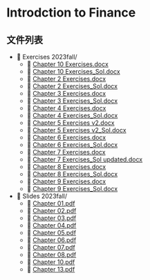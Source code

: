 # Introdction to Finance

## 

## 文件列表
- 📁 Exercises 2023fall/
    - 📄 [Chapter 10 Exercises.docx](https://github.com/FM-Course/bnbu-fm-course-sharing/blob/master/Introdction%20to%20Finance/Exercises%202023fall/Chapter%2010%20Exercises.docx)
    - 📄 [Chapter 10 Exercises_Sol.docx](https://github.com/FM-Course/bnbu-fm-course-sharing/blob/master/Introdction%20to%20Finance/Exercises%202023fall/Chapter%2010%20Exercises_Sol.docx)
    - 📄 [Chapter 2 Exercises.docx](https://github.com/FM-Course/bnbu-fm-course-sharing/blob/master/Introdction%20to%20Finance/Exercises%202023fall/Chapter%202%20Exercises.docx)
    - 📄 [Chapter 2 Exercises_Sol.docx](https://github.com/FM-Course/bnbu-fm-course-sharing/blob/master/Introdction%20to%20Finance/Exercises%202023fall/Chapter%202%20Exercises_Sol.docx)
    - 📄 [Chapter 3 Exercises.docx](https://github.com/FM-Course/bnbu-fm-course-sharing/blob/master/Introdction%20to%20Finance/Exercises%202023fall/Chapter%203%20Exercises.docx)
    - 📄 [Chapter 3 Exercises_Sol.docx](https://github.com/FM-Course/bnbu-fm-course-sharing/blob/master/Introdction%20to%20Finance/Exercises%202023fall/Chapter%203%20Exercises_Sol.docx)
    - 📄 [Chapter 4 Exercises.docx](https://github.com/FM-Course/bnbu-fm-course-sharing/blob/master/Introdction%20to%20Finance/Exercises%202023fall/Chapter%204%20Exercises.docx)
    - 📄 [Chapter 4 Exercises_Sol.docx](https://github.com/FM-Course/bnbu-fm-course-sharing/blob/master/Introdction%20to%20Finance/Exercises%202023fall/Chapter%204%20Exercises_Sol.docx)
    - 📄 [Chapter 5 Exercises v2.docx](https://github.com/FM-Course/bnbu-fm-course-sharing/blob/master/Introdction%20to%20Finance/Exercises%202023fall/Chapter%205%20Exercises%20v2.docx)
    - 📄 [Chapter 5 Exercises v2_Sol.docx](https://github.com/FM-Course/bnbu-fm-course-sharing/blob/master/Introdction%20to%20Finance/Exercises%202023fall/Chapter%205%20Exercises%20v2_Sol.docx)
    - 📄 [Chapter 6 Exercises.docx](https://github.com/FM-Course/bnbu-fm-course-sharing/blob/master/Introdction%20to%20Finance/Exercises%202023fall/Chapter%206%20Exercises.docx)
    - 📄 [Chapter 6 Exercises_Sol.docx](https://github.com/FM-Course/bnbu-fm-course-sharing/blob/master/Introdction%20to%20Finance/Exercises%202023fall/Chapter%206%20Exercises_Sol.docx)
    - 📄 [Chapter 7 Exercises.docx](https://github.com/FM-Course/bnbu-fm-course-sharing/blob/master/Introdction%20to%20Finance/Exercises%202023fall/Chapter%207%20Exercises.docx)
    - 📄 [Chapter 7 Exercises_Sol updated.docx](https://github.com/FM-Course/bnbu-fm-course-sharing/blob/master/Introdction%20to%20Finance/Exercises%202023fall/Chapter%207%20Exercises_Sol%20updated.docx)
    - 📄 [Chapter 8 Exercises.docx](https://github.com/FM-Course/bnbu-fm-course-sharing/blob/master/Introdction%20to%20Finance/Exercises%202023fall/Chapter%208%20Exercises.docx)
    - 📄 [Chapter 8 Exercises_Sol.docx](https://github.com/FM-Course/bnbu-fm-course-sharing/blob/master/Introdction%20to%20Finance/Exercises%202023fall/Chapter%208%20Exercises_Sol.docx)
    - 📄 [Chapter 9 Exercises.docx](https://github.com/FM-Course/bnbu-fm-course-sharing/blob/master/Introdction%20to%20Finance/Exercises%202023fall/Chapter%209%20Exercises.docx)
    - 📄 [Chapter 9 Exercises_Sol.docx](https://github.com/FM-Course/bnbu-fm-course-sharing/blob/master/Introdction%20to%20Finance/Exercises%202023fall/Chapter%209%20Exercises_Sol.docx)
- 📁 Slides 2023fall/
    - 📄 [Chapter 01.pdf](https://github.com/FM-Course/bnbu-fm-course-sharing/blob/master/Introdction%20to%20Finance/Slides%202023fall/Chapter%2001.pdf)
    - 📄 [Chapter 02.pdf](https://github.com/FM-Course/bnbu-fm-course-sharing/blob/master/Introdction%20to%20Finance/Slides%202023fall/Chapter%2002.pdf)
    - 📄 [Chapter 03.pdf](https://github.com/FM-Course/bnbu-fm-course-sharing/blob/master/Introdction%20to%20Finance/Slides%202023fall/Chapter%2003.pdf)
    - 📄 [Chapter 04.pdf](https://github.com/FM-Course/bnbu-fm-course-sharing/blob/master/Introdction%20to%20Finance/Slides%202023fall/Chapter%2004.pdf)
    - 📄 [Chapter 05.pdf](https://github.com/FM-Course/bnbu-fm-course-sharing/blob/master/Introdction%20to%20Finance/Slides%202023fall/Chapter%2005.pdf)
    - 📄 [Chapter 06.pdf](https://github.com/FM-Course/bnbu-fm-course-sharing/blob/master/Introdction%20to%20Finance/Slides%202023fall/Chapter%2006.pdf)
    - 📄 [Chapter 07.pdf](https://github.com/FM-Course/bnbu-fm-course-sharing/blob/master/Introdction%20to%20Finance/Slides%202023fall/Chapter%2007.pdf)
    - 📄 [Chapter 08.pdf](https://github.com/FM-Course/bnbu-fm-course-sharing/blob/master/Introdction%20to%20Finance/Slides%202023fall/Chapter%2008.pdf)
    - 📄 [Chapter 10.pdf](https://github.com/FM-Course/bnbu-fm-course-sharing/blob/master/Introdction%20to%20Finance/Slides%202023fall/Chapter%2010.pdf)
    - 📄 [Chapter 13.pdf](https://github.com/FM-Course/bnbu-fm-course-sharing/blob/master/Introdction%20to%20Finance/Slides%202023fall/Chapter%2013.pdf)
